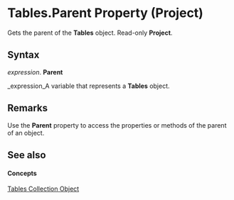 
# Tables.Parent Property (Project)

Gets the parent of the  **Tables** object. Read-only **Project**.


## Syntax

 _expression_. **Parent**

 _expression_A variable that represents a  **Tables** object.


## Remarks

Use the  **Parent** property to access the properties or methods of the parent of an object.


## See also


#### Concepts


 [Tables Collection Object](0a8b7dd0-b42b-ed96-4d66-c5d35ddeb8ad.md)
